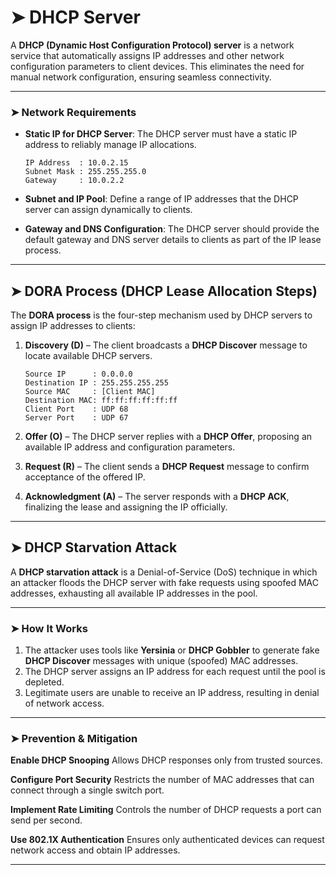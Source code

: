 
# ➤ DHCP Server

A **DHCP (Dynamic Host Configuration Protocol) server** is a network service that automatically assigns IP addresses and other network configuration parameters to client devices. This eliminates the need for manual network configuration, ensuring seamless connectivity.

---

### ➤ Network Requirements

* **Static IP for DHCP Server**:
  The DHCP server must have a static IP address to reliably manage IP allocations.

  ```
  IP Address  : 10.0.2.15  
  Subnet Mask : 255.255.255.0  
  Gateway     : 10.0.2.2  
  ```

* **Subnet and IP Pool**:
  Define a range of IP addresses that the DHCP server can assign dynamically to clients.

* **Gateway and DNS Configuration**:
  The DHCP server should provide the default gateway and DNS server details to clients as part of the IP lease process.

---

## ➤ DORA Process (DHCP Lease Allocation Steps)

The **DORA process** is the four-step mechanism used by DHCP servers to assign IP addresses to clients:

1. **Discovery (D)** –
   The client broadcasts a **DHCP Discover** message to locate available DHCP servers.

   ```
   Source IP      : 0.0.0.0  
   Destination IP : 255.255.255.255  
   Source MAC     : [Client MAC]  
   Destination MAC: ff:ff:ff:ff:ff:ff  
   Client Port    : UDP 68  
   Server Port    : UDP 67  
   ```

2. **Offer (O)** –
   The DHCP server replies with a **DHCP Offer**, proposing an available IP address and configuration parameters.

3. **Request (R)** –
   The client sends a **DHCP Request** message to confirm acceptance of the offered IP.

4. **Acknowledgment (A)** –
   The server responds with a **DHCP ACK**, finalizing the lease and assigning the IP officially.

---

## ➤ DHCP Starvation Attack

A **DHCP starvation attack** is a Denial-of-Service (DoS) technique in which an attacker floods the DHCP server with fake requests using spoofed MAC addresses, exhausting all available IP addresses in the pool.

---

### ➤ How It Works

1. The attacker uses tools like **Yersinia** or **DHCP Gobbler** to generate fake **DHCP Discover** messages with unique (spoofed) MAC addresses.
2. The DHCP server assigns an IP address for each request until the pool is depleted.
3. Legitimate users are unable to receive an IP address, resulting in denial of network access.

---

### ➤ Prevention & Mitigation

 **Enable DHCP Snooping**
  Allows DHCP responses only from trusted sources.

 **Configure Port Security**
  Restricts the number of MAC addresses that can connect through a single switch port.

 **Implement Rate Limiting**
  Controls the number of DHCP requests a port can send per second.

 **Use 802.1X Authentication**
  Ensures only authenticated devices can request network access and obtain IP addresses.

---

